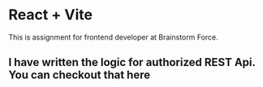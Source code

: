 # React + Vite

This is assignment for frontend developer at Brainstorm Force.


## I have written the logic for authorized REST Api. You can checkout that here 
